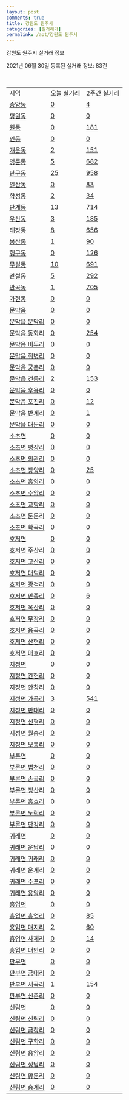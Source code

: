 ```yaml
---
layout: post
comments: true
title: 강원도 원주시
categories: [실거래가]
permalink: /apt/강원도 원주시
---
```


강원도 원주시 실거래 정보

2021년 06월 30일 등록된 실거래 정보: 83건

<script type="text/javascript">
  google.charts.load('current', {'packages':['corechart']});
  google.charts.setOnLoadCallback(drawChart);

  function drawChart() {
    var data = google.visualization.arrayToDataTable([['거래일', '매매', '전월세', '전매'], ['21-02', 791, 717, 45], ['21-03', 815, 712, 55], ['21-04', 643, 532, 83], ['21-05', 902, 487, 98], ['21-06', 616, 354, 7]]);

    var options = {
      title: '최근 유형별 거래량 추이',
      legend: { position: 'bottom' }
    };

    var chart = new google.visualization.LineChart(document.getElementById('columnchart_material'));
    chart.draw(data, (options));
  }
</script>

<div id="columnchart_material" style="width: 95%; margin-left: -35px"></div>
<br>
<table class="sortable">
  <tr>
    <td>지역</td>
    <td>오늘 실거래</td>
    <td>2주간 실거래</td>
  </tr>

  
  <tr class="item">
    <td><a href="강원도 원주시 중앙동">중앙동</a></td>
    <td><a href="강원도 원주시 중앙동">0</a></td>
    <td><a href="강원도 원주시 중앙동">4</a></td>
  </tr>
    

  <tr class="item">
    <td><a href="강원도 원주시 평원동">평원동</a></td>
    <td><a href="강원도 원주시 평원동">0</a></td>
    <td><a href="강원도 원주시 평원동">0</a></td>
  </tr>
    

  <tr class="item">
    <td><a href="강원도 원주시 원동">원동</a></td>
    <td><a href="강원도 원주시 원동">0</a></td>
    <td><a href="강원도 원주시 원동">181</a></td>
  </tr>
    

  <tr class="item">
    <td><a href="강원도 원주시 인동">인동</a></td>
    <td><a href="강원도 원주시 인동">0</a></td>
    <td><a href="강원도 원주시 인동">0</a></td>
  </tr>
    

  <tr class="item">
    <td><a href="강원도 원주시 개운동">개운동</a></td>
    <td><a href="강원도 원주시 개운동">2</a></td>
    <td><a href="강원도 원주시 개운동">151</a></td>
  </tr>
    

  <tr class="item">
    <td><a href="강원도 원주시 명륜동">명륜동</a></td>
    <td><a href="강원도 원주시 명륜동">5</a></td>
    <td><a href="강원도 원주시 명륜동">682</a></td>
  </tr>
    

  <tr class="item">
    <td><a href="강원도 원주시 단구동">단구동</a></td>
    <td><a href="강원도 원주시 단구동">25</a></td>
    <td><a href="강원도 원주시 단구동">958</a></td>
  </tr>
    

  <tr class="item">
    <td><a href="강원도 원주시 일산동">일산동</a></td>
    <td><a href="강원도 원주시 일산동">0</a></td>
    <td><a href="강원도 원주시 일산동">83</a></td>
  </tr>
    

  <tr class="item">
    <td><a href="강원도 원주시 학성동">학성동</a></td>
    <td><a href="강원도 원주시 학성동">2</a></td>
    <td><a href="강원도 원주시 학성동">34</a></td>
  </tr>
    

  <tr class="item">
    <td><a href="강원도 원주시 단계동">단계동</a></td>
    <td><a href="강원도 원주시 단계동">13</a></td>
    <td><a href="강원도 원주시 단계동">714</a></td>
  </tr>
    

  <tr class="item">
    <td><a href="강원도 원주시 우산동">우산동</a></td>
    <td><a href="강원도 원주시 우산동">3</a></td>
    <td><a href="강원도 원주시 우산동">185</a></td>
  </tr>
    

  <tr class="item">
    <td><a href="강원도 원주시 태장동">태장동</a></td>
    <td><a href="강원도 원주시 태장동">8</a></td>
    <td><a href="강원도 원주시 태장동">656</a></td>
  </tr>
    

  <tr class="item">
    <td><a href="강원도 원주시 봉산동">봉산동</a></td>
    <td><a href="강원도 원주시 봉산동">1</a></td>
    <td><a href="강원도 원주시 봉산동">90</a></td>
  </tr>
    

  <tr class="item">
    <td><a href="강원도 원주시 행구동">행구동</a></td>
    <td><a href="강원도 원주시 행구동">0</a></td>
    <td><a href="강원도 원주시 행구동">126</a></td>
  </tr>
    

  <tr class="item">
    <td><a href="강원도 원주시 무실동">무실동</a></td>
    <td><a href="강원도 원주시 무실동">10</a></td>
    <td><a href="강원도 원주시 무실동">691</a></td>
  </tr>
    

  <tr class="item">
    <td><a href="강원도 원주시 관설동">관설동</a></td>
    <td><a href="강원도 원주시 관설동">5</a></td>
    <td><a href="강원도 원주시 관설동">292</a></td>
  </tr>
    

  <tr class="item">
    <td><a href="강원도 원주시 반곡동">반곡동</a></td>
    <td><a href="강원도 원주시 반곡동">1</a></td>
    <td><a href="강원도 원주시 반곡동">705</a></td>
  </tr>
    

  <tr class="item">
    <td><a href="강원도 원주시 가현동">가현동</a></td>
    <td><a href="강원도 원주시 가현동">0</a></td>
    <td><a href="강원도 원주시 가현동">0</a></td>
  </tr>
    

  <tr class="item">
    <td><a href="강원도 원주시 문막읍">문막읍</a></td>
    <td><a href="강원도 원주시 문막읍">0</a></td>
    <td><a href="강원도 원주시 문막읍">0</a></td>
  </tr>
    

  <tr class="item">
    <td><a href="강원도 원주시 문막읍 문막리">문막읍 문막리</a></td>
    <td><a href="강원도 원주시 문막읍 문막리">0</a></td>
    <td><a href="강원도 원주시 문막읍 문막리">0</a></td>
  </tr>
    

  <tr class="item">
    <td><a href="강원도 원주시 문막읍 동화리">문막읍 동화리</a></td>
    <td><a href="강원도 원주시 문막읍 동화리">0</a></td>
    <td><a href="강원도 원주시 문막읍 동화리">254</a></td>
  </tr>
    

  <tr class="item">
    <td><a href="강원도 원주시 문막읍 비두리">문막읍 비두리</a></td>
    <td><a href="강원도 원주시 문막읍 비두리">0</a></td>
    <td><a href="강원도 원주시 문막읍 비두리">0</a></td>
  </tr>
    

  <tr class="item">
    <td><a href="강원도 원주시 문막읍 취병리">문막읍 취병리</a></td>
    <td><a href="강원도 원주시 문막읍 취병리">0</a></td>
    <td><a href="강원도 원주시 문막읍 취병리">0</a></td>
  </tr>
    

  <tr class="item">
    <td><a href="강원도 원주시 문막읍 궁촌리">문막읍 궁촌리</a></td>
    <td><a href="강원도 원주시 문막읍 궁촌리">0</a></td>
    <td><a href="강원도 원주시 문막읍 궁촌리">0</a></td>
  </tr>
    

  <tr class="item">
    <td><a href="강원도 원주시 문막읍 건등리">문막읍 건등리</a></td>
    <td><a href="강원도 원주시 문막읍 건등리">2</a></td>
    <td><a href="강원도 원주시 문막읍 건등리">153</a></td>
  </tr>
    

  <tr class="item">
    <td><a href="강원도 원주시 문막읍 후용리">문막읍 후용리</a></td>
    <td><a href="강원도 원주시 문막읍 후용리">0</a></td>
    <td><a href="강원도 원주시 문막읍 후용리">0</a></td>
  </tr>
    

  <tr class="item">
    <td><a href="강원도 원주시 문막읍 포진리">문막읍 포진리</a></td>
    <td><a href="강원도 원주시 문막읍 포진리">0</a></td>
    <td><a href="강원도 원주시 문막읍 포진리">12</a></td>
  </tr>
    

  <tr class="item">
    <td><a href="강원도 원주시 문막읍 반계리">문막읍 반계리</a></td>
    <td><a href="강원도 원주시 문막읍 반계리">0</a></td>
    <td><a href="강원도 원주시 문막읍 반계리">1</a></td>
  </tr>
    

  <tr class="item">
    <td><a href="강원도 원주시 문막읍 대둔리">문막읍 대둔리</a></td>
    <td><a href="강원도 원주시 문막읍 대둔리">0</a></td>
    <td><a href="강원도 원주시 문막읍 대둔리">0</a></td>
  </tr>
    

  <tr class="item">
    <td><a href="강원도 원주시 소초면">소초면</a></td>
    <td><a href="강원도 원주시 소초면">0</a></td>
    <td><a href="강원도 원주시 소초면">0</a></td>
  </tr>
    

  <tr class="item">
    <td><a href="강원도 원주시 소초면 평장리">소초면 평장리</a></td>
    <td><a href="강원도 원주시 소초면 평장리">0</a></td>
    <td><a href="강원도 원주시 소초면 평장리">0</a></td>
  </tr>
    

  <tr class="item">
    <td><a href="강원도 원주시 소초면 의관리">소초면 의관리</a></td>
    <td><a href="강원도 원주시 소초면 의관리">0</a></td>
    <td><a href="강원도 원주시 소초면 의관리">0</a></td>
  </tr>
    

  <tr class="item">
    <td><a href="강원도 원주시 소초면 장양리">소초면 장양리</a></td>
    <td><a href="강원도 원주시 소초면 장양리">0</a></td>
    <td><a href="강원도 원주시 소초면 장양리">25</a></td>
  </tr>
    

  <tr class="item">
    <td><a href="강원도 원주시 소초면 흥양리">소초면 흥양리</a></td>
    <td><a href="강원도 원주시 소초면 흥양리">0</a></td>
    <td><a href="강원도 원주시 소초면 흥양리">0</a></td>
  </tr>
    

  <tr class="item">
    <td><a href="강원도 원주시 소초면 수암리">소초면 수암리</a></td>
    <td><a href="강원도 원주시 소초면 수암리">0</a></td>
    <td><a href="강원도 원주시 소초면 수암리">0</a></td>
  </tr>
    

  <tr class="item">
    <td><a href="강원도 원주시 소초면 교항리">소초면 교항리</a></td>
    <td><a href="강원도 원주시 소초면 교항리">0</a></td>
    <td><a href="강원도 원주시 소초면 교항리">0</a></td>
  </tr>
    

  <tr class="item">
    <td><a href="강원도 원주시 소초면 둔둔리">소초면 둔둔리</a></td>
    <td><a href="강원도 원주시 소초면 둔둔리">0</a></td>
    <td><a href="강원도 원주시 소초면 둔둔리">0</a></td>
  </tr>
    

  <tr class="item">
    <td><a href="강원도 원주시 소초면 학곡리">소초면 학곡리</a></td>
    <td><a href="강원도 원주시 소초면 학곡리">0</a></td>
    <td><a href="강원도 원주시 소초면 학곡리">0</a></td>
  </tr>
    

  <tr class="item">
    <td><a href="강원도 원주시 호저면">호저면</a></td>
    <td><a href="강원도 원주시 호저면">0</a></td>
    <td><a href="강원도 원주시 호저면">0</a></td>
  </tr>
    

  <tr class="item">
    <td><a href="강원도 원주시 호저면 주산리">호저면 주산리</a></td>
    <td><a href="강원도 원주시 호저면 주산리">0</a></td>
    <td><a href="강원도 원주시 호저면 주산리">0</a></td>
  </tr>
    

  <tr class="item">
    <td><a href="강원도 원주시 호저면 고산리">호저면 고산리</a></td>
    <td><a href="강원도 원주시 호저면 고산리">0</a></td>
    <td><a href="강원도 원주시 호저면 고산리">0</a></td>
  </tr>
    

  <tr class="item">
    <td><a href="강원도 원주시 호저면 대덕리">호저면 대덕리</a></td>
    <td><a href="강원도 원주시 호저면 대덕리">0</a></td>
    <td><a href="강원도 원주시 호저면 대덕리">0</a></td>
  </tr>
    

  <tr class="item">
    <td><a href="강원도 원주시 호저면 광격리">호저면 광격리</a></td>
    <td><a href="강원도 원주시 호저면 광격리">0</a></td>
    <td><a href="강원도 원주시 호저면 광격리">0</a></td>
  </tr>
    

  <tr class="item">
    <td><a href="강원도 원주시 호저면 만종리">호저면 만종리</a></td>
    <td><a href="강원도 원주시 호저면 만종리">0</a></td>
    <td><a href="강원도 원주시 호저면 만종리">6</a></td>
  </tr>
    

  <tr class="item">
    <td><a href="강원도 원주시 호저면 옥산리">호저면 옥산리</a></td>
    <td><a href="강원도 원주시 호저면 옥산리">0</a></td>
    <td><a href="강원도 원주시 호저면 옥산리">0</a></td>
  </tr>
    

  <tr class="item">
    <td><a href="강원도 원주시 호저면 무장리">호저면 무장리</a></td>
    <td><a href="강원도 원주시 호저면 무장리">0</a></td>
    <td><a href="강원도 원주시 호저면 무장리">0</a></td>
  </tr>
    

  <tr class="item">
    <td><a href="강원도 원주시 호저면 용곡리">호저면 용곡리</a></td>
    <td><a href="강원도 원주시 호저면 용곡리">0</a></td>
    <td><a href="강원도 원주시 호저면 용곡리">0</a></td>
  </tr>
    

  <tr class="item">
    <td><a href="강원도 원주시 호저면 산현리">호저면 산현리</a></td>
    <td><a href="강원도 원주시 호저면 산현리">0</a></td>
    <td><a href="강원도 원주시 호저면 산현리">0</a></td>
  </tr>
    

  <tr class="item">
    <td><a href="강원도 원주시 호저면 매호리">호저면 매호리</a></td>
    <td><a href="강원도 원주시 호저면 매호리">0</a></td>
    <td><a href="강원도 원주시 호저면 매호리">0</a></td>
  </tr>
    

  <tr class="item">
    <td><a href="강원도 원주시 지정면">지정면</a></td>
    <td><a href="강원도 원주시 지정면">0</a></td>
    <td><a href="강원도 원주시 지정면">0</a></td>
  </tr>
    

  <tr class="item">
    <td><a href="강원도 원주시 지정면 간현리">지정면 간현리</a></td>
    <td><a href="강원도 원주시 지정면 간현리">0</a></td>
    <td><a href="강원도 원주시 지정면 간현리">0</a></td>
  </tr>
    

  <tr class="item">
    <td><a href="강원도 원주시 지정면 안창리">지정면 안창리</a></td>
    <td><a href="강원도 원주시 지정면 안창리">0</a></td>
    <td><a href="강원도 원주시 지정면 안창리">0</a></td>
  </tr>
    

  <tr class="item">
    <td><a href="강원도 원주시 지정면 가곡리">지정면 가곡리</a></td>
    <td><a href="강원도 원주시 지정면 가곡리">3</a></td>
    <td><a href="강원도 원주시 지정면 가곡리">541</a></td>
  </tr>
    

  <tr class="item">
    <td><a href="강원도 원주시 지정면 판대리">지정면 판대리</a></td>
    <td><a href="강원도 원주시 지정면 판대리">0</a></td>
    <td><a href="강원도 원주시 지정면 판대리">0</a></td>
  </tr>
    

  <tr class="item">
    <td><a href="강원도 원주시 지정면 신평리">지정면 신평리</a></td>
    <td><a href="강원도 원주시 지정면 신평리">0</a></td>
    <td><a href="강원도 원주시 지정면 신평리">0</a></td>
  </tr>
    

  <tr class="item">
    <td><a href="강원도 원주시 지정면 월송리">지정면 월송리</a></td>
    <td><a href="강원도 원주시 지정면 월송리">0</a></td>
    <td><a href="강원도 원주시 지정면 월송리">0</a></td>
  </tr>
    

  <tr class="item">
    <td><a href="강원도 원주시 지정면 보통리">지정면 보통리</a></td>
    <td><a href="강원도 원주시 지정면 보통리">0</a></td>
    <td><a href="강원도 원주시 지정면 보통리">0</a></td>
  </tr>
    

  <tr class="item">
    <td><a href="강원도 원주시 부론면">부론면</a></td>
    <td><a href="강원도 원주시 부론면">0</a></td>
    <td><a href="강원도 원주시 부론면">0</a></td>
  </tr>
    

  <tr class="item">
    <td><a href="강원도 원주시 부론면 법천리">부론면 법천리</a></td>
    <td><a href="강원도 원주시 부론면 법천리">0</a></td>
    <td><a href="강원도 원주시 부론면 법천리">0</a></td>
  </tr>
    

  <tr class="item">
    <td><a href="강원도 원주시 부론면 손곡리">부론면 손곡리</a></td>
    <td><a href="강원도 원주시 부론면 손곡리">0</a></td>
    <td><a href="강원도 원주시 부론면 손곡리">0</a></td>
  </tr>
    

  <tr class="item">
    <td><a href="강원도 원주시 부론면 정산리">부론면 정산리</a></td>
    <td><a href="강원도 원주시 부론면 정산리">0</a></td>
    <td><a href="강원도 원주시 부론면 정산리">0</a></td>
  </tr>
    

  <tr class="item">
    <td><a href="강원도 원주시 부론면 흥호리">부론면 흥호리</a></td>
    <td><a href="강원도 원주시 부론면 흥호리">0</a></td>
    <td><a href="강원도 원주시 부론면 흥호리">0</a></td>
  </tr>
    

  <tr class="item">
    <td><a href="강원도 원주시 부론면 노림리">부론면 노림리</a></td>
    <td><a href="강원도 원주시 부론면 노림리">0</a></td>
    <td><a href="강원도 원주시 부론면 노림리">0</a></td>
  </tr>
    

  <tr class="item">
    <td><a href="강원도 원주시 부론면 단강리">부론면 단강리</a></td>
    <td><a href="강원도 원주시 부론면 단강리">0</a></td>
    <td><a href="강원도 원주시 부론면 단강리">0</a></td>
  </tr>
    

  <tr class="item">
    <td><a href="강원도 원주시 귀래면">귀래면</a></td>
    <td><a href="강원도 원주시 귀래면">0</a></td>
    <td><a href="강원도 원주시 귀래면">0</a></td>
  </tr>
    

  <tr class="item">
    <td><a href="강원도 원주시 귀래면 운남리">귀래면 운남리</a></td>
    <td><a href="강원도 원주시 귀래면 운남리">0</a></td>
    <td><a href="강원도 원주시 귀래면 운남리">0</a></td>
  </tr>
    

  <tr class="item">
    <td><a href="강원도 원주시 귀래면 귀래리">귀래면 귀래리</a></td>
    <td><a href="강원도 원주시 귀래면 귀래리">0</a></td>
    <td><a href="강원도 원주시 귀래면 귀래리">0</a></td>
  </tr>
    

  <tr class="item">
    <td><a href="강원도 원주시 귀래면 운계리">귀래면 운계리</a></td>
    <td><a href="강원도 원주시 귀래면 운계리">0</a></td>
    <td><a href="강원도 원주시 귀래면 운계리">0</a></td>
  </tr>
    

  <tr class="item">
    <td><a href="강원도 원주시 귀래면 주포리">귀래면 주포리</a></td>
    <td><a href="강원도 원주시 귀래면 주포리">0</a></td>
    <td><a href="강원도 원주시 귀래면 주포리">0</a></td>
  </tr>
    

  <tr class="item">
    <td><a href="강원도 원주시 귀래면 용암리">귀래면 용암리</a></td>
    <td><a href="강원도 원주시 귀래면 용암리">0</a></td>
    <td><a href="강원도 원주시 귀래면 용암리">0</a></td>
  </tr>
    

  <tr class="item">
    <td><a href="강원도 원주시 흥업면">흥업면</a></td>
    <td><a href="강원도 원주시 흥업면">0</a></td>
    <td><a href="강원도 원주시 흥업면">0</a></td>
  </tr>
    

  <tr class="item">
    <td><a href="강원도 원주시 흥업면 흥업리">흥업면 흥업리</a></td>
    <td><a href="강원도 원주시 흥업면 흥업리">0</a></td>
    <td><a href="강원도 원주시 흥업면 흥업리">85</a></td>
  </tr>
    

  <tr class="item">
    <td><a href="강원도 원주시 흥업면 매지리">흥업면 매지리</a></td>
    <td><a href="강원도 원주시 흥업면 매지리">2</a></td>
    <td><a href="강원도 원주시 흥업면 매지리">60</a></td>
  </tr>
    

  <tr class="item">
    <td><a href="강원도 원주시 흥업면 사제리">흥업면 사제리</a></td>
    <td><a href="강원도 원주시 흥업면 사제리">0</a></td>
    <td><a href="강원도 원주시 흥업면 사제리">14</a></td>
  </tr>
    

  <tr class="item">
    <td><a href="강원도 원주시 흥업면 대안리">흥업면 대안리</a></td>
    <td><a href="강원도 원주시 흥업면 대안리">0</a></td>
    <td><a href="강원도 원주시 흥업면 대안리">0</a></td>
  </tr>
    

  <tr class="item">
    <td><a href="강원도 원주시 판부면">판부면</a></td>
    <td><a href="강원도 원주시 판부면">0</a></td>
    <td><a href="강원도 원주시 판부면">0</a></td>
  </tr>
    

  <tr class="item">
    <td><a href="강원도 원주시 판부면 금대리">판부면 금대리</a></td>
    <td><a href="강원도 원주시 판부면 금대리">0</a></td>
    <td><a href="강원도 원주시 판부면 금대리">0</a></td>
  </tr>
    

  <tr class="item">
    <td><a href="강원도 원주시 판부면 서곡리">판부면 서곡리</a></td>
    <td><a href="강원도 원주시 판부면 서곡리">1</a></td>
    <td><a href="강원도 원주시 판부면 서곡리">154</a></td>
  </tr>
    

  <tr class="item">
    <td><a href="강원도 원주시 판부면 신촌리">판부면 신촌리</a></td>
    <td><a href="강원도 원주시 판부면 신촌리">0</a></td>
    <td><a href="강원도 원주시 판부면 신촌리">0</a></td>
  </tr>
    

  <tr class="item">
    <td><a href="강원도 원주시 신림면">신림면</a></td>
    <td><a href="강원도 원주시 신림면">0</a></td>
    <td><a href="강원도 원주시 신림면">0</a></td>
  </tr>
    

  <tr class="item">
    <td><a href="강원도 원주시 신림면 신림리">신림면 신림리</a></td>
    <td><a href="강원도 원주시 신림면 신림리">0</a></td>
    <td><a href="강원도 원주시 신림면 신림리">0</a></td>
  </tr>
    

  <tr class="item">
    <td><a href="강원도 원주시 신림면 금창리">신림면 금창리</a></td>
    <td><a href="강원도 원주시 신림면 금창리">0</a></td>
    <td><a href="강원도 원주시 신림면 금창리">0</a></td>
  </tr>
    

  <tr class="item">
    <td><a href="강원도 원주시 신림면 구학리">신림면 구학리</a></td>
    <td><a href="강원도 원주시 신림면 구학리">0</a></td>
    <td><a href="강원도 원주시 신림면 구학리">0</a></td>
  </tr>
    

  <tr class="item">
    <td><a href="강원도 원주시 신림면 용암리">신림면 용암리</a></td>
    <td><a href="강원도 원주시 신림면 용암리">0</a></td>
    <td><a href="강원도 원주시 신림면 용암리">0</a></td>
  </tr>
    

  <tr class="item">
    <td><a href="강원도 원주시 신림면 성남리">신림면 성남리</a></td>
    <td><a href="강원도 원주시 신림면 성남리">0</a></td>
    <td><a href="강원도 원주시 신림면 성남리">0</a></td>
  </tr>
    

  <tr class="item">
    <td><a href="강원도 원주시 신림면 황둔리">신림면 황둔리</a></td>
    <td><a href="강원도 원주시 신림면 황둔리">0</a></td>
    <td><a href="강원도 원주시 신림면 황둔리">0</a></td>
  </tr>
    

  <tr class="item">
    <td><a href="강원도 원주시 신림면 송계리">신림면 송계리</a></td>
    <td><a href="강원도 원주시 신림면 송계리">0</a></td>
    <td><a href="강원도 원주시 신림면 송계리">0</a></td>
  </tr>
    


</table>


    